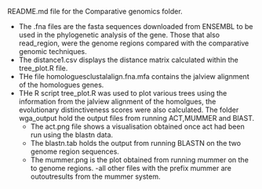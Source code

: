 README.md file for the Comparative genomics folder.
* The .fna files are the fasta sequences downloaded from ENSEMBL to be used in the phylogenetic analysis of the gene. Those that also read_region, were the genome regions compared with the comparative genomic techniques.
* The distance1.csv displays the distance matrix calculated within the tree_plot.R file.
* THe file homologuesclustalalign.fna.mfa contains the jalview alignment of the homologues genes.
* THe R script tree_plot.R was used to plot various trees using the information from the jalview alignment of the homolgues, the evolutionary distinctiveness scores were also calculated.
The folder wga_output hold the output files from running ACT,MUMMER and BlAST.
  - The act.png file shows a visualisation obtained once act had been run using the blastn data.
  - The blastn.tab holds the output from running BLASTN on the two genome region sequences.
  - The mummer.png is the plot obtained from running mummer on the to genome regions.
  -all other files with the prefix mummer are outoutresults from the mummer system.
